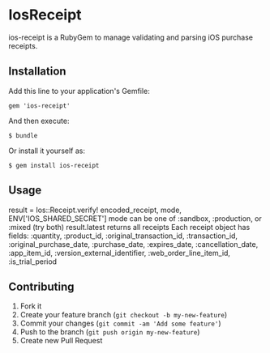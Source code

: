 # IosReceipt

ios-receipt is a RubyGem to manage validating and parsing iOS purchase receipts.

## Installation

Add this line to your application's Gemfile:

    gem 'ios-receipt'

And then execute:

    $ bundle

Or install it yourself as:

    $ gem install ios-receipt

## Usage

result = Ios::Receipt.verify! encoded_receipt, mode, ENV['IOS_SHARED_SECRET']
mode can be one of :sandbox, :production, or :mixed (try both)
result.latest returns all receipts
Each receipt object has fields: :quantity, :product_id, :original_transaction_id, :transaction_id, :original_purchase_date,
    :purchase_date, :expires_date, :cancellation_date, :app_item_id, :version_external_identifier, 
        :web_order_line_item_id, :is_trial_period

## Contributing

1. Fork it
2. Create your feature branch (`git checkout -b my-new-feature`)
3. Commit your changes (`git commit -am 'Add some feature'`)
4. Push to the branch (`git push origin my-new-feature`)
5. Create new Pull Request
